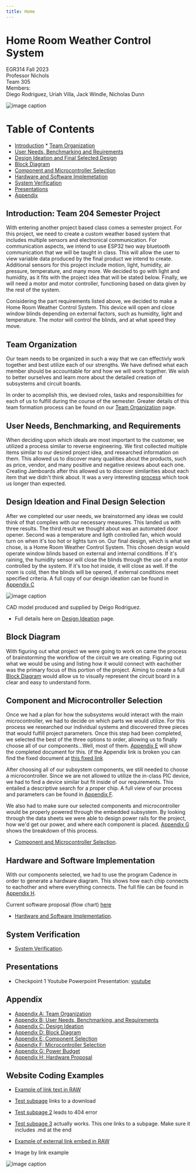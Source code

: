 ```yaml
---
title: Home 
---
```

 
# Home Room Weather Control System

EGR314 Fall 2023  
Professor Nichols  
Team 305  
Members:    
Diego Rodriguez, Uriah Villa, Jack Windle, Nicholas Dunn

![image caption](https://github.com/EGR314-Team-305/Team305.github.io/blob/main/media/Team%20Group%20Photo.jpg?raw=true)

# Table of Contents
* [Introduction](https://egr314-team-305.github.io/Team305.github.io/#introduction-team-204-semester-project)                    * [Team Organization](https://egr314-team-305.github.io/Team305.github.io/#team-organization)
* [User Needs, Benchmarking and Reuirements](https://egr314-team-305.github.io/Team305.github.io/#user-needs-benchmarking-and-requirements)
* [Design Ideation and Final Selected Design](https://egr314-team-305.github.io/Team305.github.io/#design-ideation)
* [Block Diagram](https://egr314-team-305.github.io/Team305.github.io/#block-diagram)
* [Component and Microcontroller Selection](https://egr314-team-305.github.io/Team305.github.io/#block-diagram)
* [Hardware and Software Implemetation](https://egr314-team-305.github.io/Team305.github.io/#hardware-and-software-implementation)
* [System Verification](https://egr314-team-305.github.io/Team305.github.io/#system-verification)
* [Presentations](https://egr314-team-305.github.io/Team305.github.io/#presentations)
* [Appendix](https://egr314-team-305.github.io/Team305.github.io/#appendix)

## Introduction: Team 204 Semester Project   
  With entering another project based class comes a semester project. For this project, we need to create a custom weather based system that includes multiple sensors and electronical communication. For communication aspects, we intend to use ESP32 two way bluetooth communication that we will be taught in class. This will allow the user to view variable data produced by the final product we intend to create. Additional sensors for this project include motion, light, humidity, air pressure, temperature, and many more. We decided to go with light and humidity, as it fits with the project idea that will be stated below. Finally, we will need a motor and motor controller, functioning based on data given by the rest of the system.
  
  Conisidering the part requirements listed above, we decided to make a Home Room Weather Control System. This device will open and close window blinds depending on external factors, such as humidity, light and temperature. The motor will control the blinds, and at what speed they move.
  
## Team Organization

 Our team needs to be organized in such a way that we can effectivly work together and best utilize each of our strengths.  We have defined what each member should be accountable for and how we will work together.  We wish to better ourselves and learn more about the detailed creation of subsystems and circuit boards. 
 
 In order to acomplish this, we devised roles, tasks and responsibilities for each of us to fulfill during the course of the semester. Greater details of this team formation process can be found on our [Team Organization](/Team-Organization.md) page.



## User Needs, Benchmarking, and Requirements  
  When deciding upon which ideals are most important to the customer, we utilized a process similar to reverse engineering. We first collected multiple items similar to our desired project idea, and researched information on them. This allowed us to discover many quailities about the products, such as price, vendor, and many positive and negative reviews about each one. Creating Jamboards after this allowed us to discover similarities about each item that we didn't think about. It was a very interesting [process](/UNBR.md) which took us longer than expected.

## Design Ideation and Final Design Selection 

  After we completed our user needs, we brainstormed any ideas we could think of that complies with our necessary measures. This landed us with three results. The third result we thought about was an automated door opener. Second was a temperature and ligth controlled fan, which would turn on when it's too hot or lights turn on. Our final design, which is what we chose, is a Home Room Weather Control System. This chosen design would operate window blinds based on external and internal conditions. If it's raining, the humidity sensor will close the blinds through the use of a motor controlled by the system. If it's too hot inside, it will close as well. If the room is cold, then the blinds will be opened, if external conditions meet specified criteria. A full copy of our design ideation can be found in [Appendix C](/03-design-ideation.pdf)
  
  ![image caption](https://github.com/EGR314-Team-305/Team305.github.io/blob/main/media/CAD%20model%20image.png?raw=true)
  
CAD model produced and supplied by Deigo Rodriguez.

* Full details here on [Design Ideation](/DIFDS.md) page.

## Block Diagram

  With figuring out what project we were going to work on came the process of brainstorming the workflow of the circuit we are creating. Figuring out what we would be using and listing how it would connect with eachother was the primary focus of this portion of the project. Aiming to create a full [Block Diagram](/BD.md) would allow us to visually represent the circuit board in a clear and easy to understand form. 
  
## Component and Microcontroller Selection  

  Once we had a plan for how the subsystems would interact with the main microcontroller, we had to decide on which parts we would utilize. For this process we researched our individual systems and discovered three pieces that would fulfill project parameters. Once this step had been completed, we selected the best of the three options to order, allowing us to finally choose all of our components...Well, most of them. [Appendix E](/Comp.pdf) will show the completed document for this. (if the Appendix link is broken you can find the fixed document at [this fixed link](https://docs.google.com/document/d/16Z2PJg_yhHUm5j5tgeRhERfs_CeCkvM5h7oL5msZcgY/edit?usp=sharing)

  After choosing all of our subsystem components, we still needed to choose a microcontroller. Since we are not allowed to utilize the in-class PIC device, we had to find a device similar but fit inside of our requirements. This entailed a descriptive search for a proper chip. A full view of our process and parameters can be found in [Appendix F](/05-Micro.pdf).

  We also had to make sure our selected components and microcontroller would be properly powered through the embedded subsystem. By looking through the data sheets we were able to design power rails for the project, how we'd get our power, and where each component is placed. [Appendix G](/Power_Budget_-_Sheet1_1.pdf) shows the breakdown of this process.

* [Component and Microcontroller Selection](/CMS.md).

## Hardware and Software Implementation

With our components selected, we had to use the program Cadence in order to generate a hardware diagram. This shows how each chip connects to eachother and where everything connects. The full file can be found in [Appendix H](/png2pdf.pdf).

Current software proposal (flow chart) [here](https://drive.google.com/file/d/1xj8rlV1nQ_Dy-Pl9dtr7v5zDKM77mbQ3/view?usp=sharing)

* [Hardware and Software Implementation](/HSI.md).

## System Verification 

* [System Verification](/SV.md).

## Presentations 

* Checkpoint 1 Youtube Powerpoint Presentation: [youtube](/https://youtu.be/rEpy6BaRJAM?si=7G1AM7mKLT2xhBXv)


## Appendix
* [Appendix A: Team Organization](/01-team-organization.pdf)
* [Appendix B: User Needs, Benchmarking, and Requirements](/02-user-needs-and-requirements.pdf)
* [Appendix C: Design Ideation](/03-design-ideation.pdf)
* [Appendix D: Block Diagram](/media/Block-Diagram.drawio.png)
* [Appendix E: Component Selection](/Comp)
* [Appendix F: Microcontroller Selection](/05-Micro)
* [Appendix G: Power Budget](/Power_Budget_-_Sheet1_1.pdf)
* [Appendix H: Hardware Proposal](/png2pdf.pdf)

## Website Coding Examples
* [Example of link text in RAW](/MicroSelect)

* [Test subpage](/T-O) links to a download

* [Test subpage 2](/https://github.com/EGR314-Team-305/Team305.github.io/blob/828286c5e27d153d246937b19cc2a26446c57a93/T-O)  leads to 404 error

* [Test subpage 3](/T-O.md) actually works. This one links to a subpage. Make sure it includes .md at the end

* [Example of external link embed in RAW](https://doadsheets/d/1ZWJujIUSddGSwfPPaxeSsj4ZDpHQYlIZ/edit#gid=2120733341)

* Image by link example
  
![image caption](https://github.com/EGR314-Team-305/Team305.github.io/blob/main/media/idealab.asu.edu-assets-jumper1.png?raw=true)
